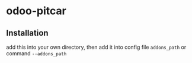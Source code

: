 # odoo-pitcar

## Installation 
add this into your own directory, then add it into config file `addons_path` or command `--addons_path`